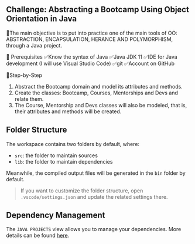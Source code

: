 ## Challenge: Abstracting a Bootcamp Using Object Orientation in Java

💎The main objective is to put into practice one of the main tools of OO: ABSTRACTION, ENCAPSULATION, HERANCE AND POLYMORPHISM, through a Java project.

🛑 Prerequisites
✅Know the syntax of Java
✅Java JDK 11
✅IDE for Java development (I will use Visual Studio Code)
✅git
✅Account on GitHub

👣Step-by-Step
1. Abstract the Bootcamp domain and model its attributes and methods.
2. Create the classes: Bootcamp, Courses, Mentorships and Devs and relate them.
3. The Course, Mentorship and Devs classes will also be modeled, that is, their attributes and methods will be created.

## Folder Structure

The workspace contains two folders by default, where:

- `src`: the folder to maintain sources
- `lib`: the folder to maintain dependencies

Meanwhile, the compiled output files will be generated in the `bin` folder by default.

> If you want to customize the folder structure, open `.vscode/settings.json` and update the related settings there.

## Dependency Management

The `JAVA PROJECTS` view allows you to manage your dependencies. More details can be found [here](https://github.com/microsoft/vscode-java-dependency#manage-dependencies).

